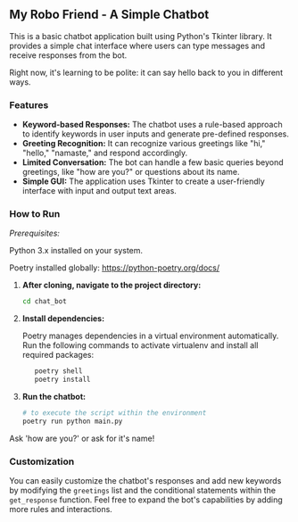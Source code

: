 ## My Robo Friend - A Simple Chatbot

This is a basic chatbot application built using Python's Tkinter library. It provides a simple chat interface where users can type messages and receive responses from the bot.

Right now, it's learning to be polite: it can say hello back to you in different ways.

### Features

- **Keyword-based Responses:** The chatbot uses a rule-based approach to identify keywords in user inputs and generate pre-defined responses.
- **Greeting Recognition:** It can recognize various greetings like "hi," "hello," "namaste," and respond accordingly.
- **Limited Conversation:** The bot can handle a few basic queries beyond greetings, like "how are you?" or questions about its name.
- **Simple GUI:** The application uses Tkinter to create a user-friendly interface with input and output text areas.

### How to Run

_Prerequisites:_

Python 3.x installed on your system.

Poetry installed globally: https://python-poetry.org/docs/

1. **After cloning, navigate to the project directory:**

   ```bash
   cd chat_bot
   ```

2. **Install dependencies:**

   Poetry manages dependencies in a virtual environment automatically. Run the following commands to activate virtualenv and install all required packages:

   ```bash
      poetry shell
      poetry install
   ```

3. **Run the chatbot:**
   ```bash
   # to execute the script within the environment
   poetry run python main.py
   ```

Ask 'how are you?' or ask for it's name!

### Customization

You can easily customize the chatbot's responses and add new keywords by modifying the `greetings` list and the conditional statements within the `get_response` function. Feel free to expand the bot's capabilities by adding more rules and interactions.
